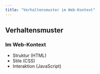 ```yaml
---
title: "Verhaltensmuster im Web-Kontext"
---
```

## Verhaltensmuster

### Im Web-Kontext

- Struktur (HTML)
- Stile (CSS)
- Interaktion (JavaScript)

